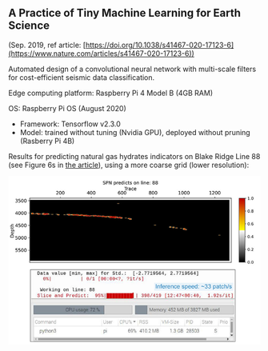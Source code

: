 ## A Practice of Tiny Machine Learning for Earth Science


(Sep. 2019, ref article: [https://doi.org/10.1038/s41467-020-17123-6](https://www.nature.com/articles/s41467-020-17123-6))

Automated design of a convolutional neural network with multi-scale filters for cost-efficient seismic data classification.

Edge computing platform: Raspberry Pi 4 Model B (4GB RAM)

OS: Raspberry Pi OS (August 2020)

- Framework: Tensorflow v2.3.0
- Model: trained without tuning (Nvidia GPU), deployed without pruning (Rasberry Pi 4B)

Results for predicting natural gas hydrates indicators on Blake Ridge Line 88 (see Figure 6s in [the article](https://doi.org/10.1038/s41467-020-17123-6)), using a more coarse grid (lower resolution):

<img src="https://github.com/gzoutlook/SeismicPatchNet_v1/blob/master/Raspberry%20Pi%204%20inference.png" style="display: block; margin: auto;" />
